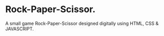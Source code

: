 # Rock-Paper-Scissor.
A small game Rock-Paper-Scissor designed digitally using HTML, CSS &amp; JAVASCRIPT.

